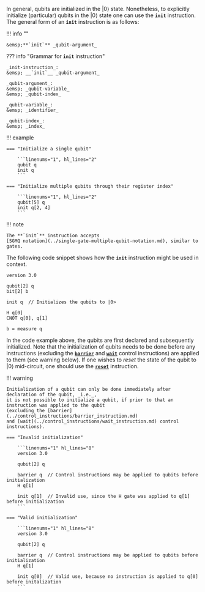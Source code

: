 In general, qubits are initialized in the $|0\rangle$ state.
Nonetheless, to explicitly initialize (particular) qubits in the $|0\rangle$ state
one can use the **`init`** instruction.
The general form of an **`init`** instruction is as follows:

!!! info ""

    &emsp;**`init`** _qubit-argument_

??? info "Grammar for **`init`** instruction"
    
    _init-instruction_:  
    &emsp; __`init`__ _qubit-argument_

    _qubit-argument_:  
    &emsp; _qubit-variable_  
    &emsp; _qubit-index_

    _qubit-variable_:  
    &emsp; _identifier_

    _qubit-index_:  
    &emsp; _index_

!!! example

    === "Initialize a single qubit"
    
        ```linenums="1", hl_lines="2"
        qubit q
        init q
        ```
    
    === "Initialize multiple qubits through their register index"
    
        ```linenums="1", hl_lines="2"
        qubit[5] q
        init q[2, 4]
        ```

!!! note

    The **`init`** instruction accepts
    [SGMQ notation](../single-gate-multiple-qubit-notation.md), similar to gates.

The following code snippet shows how the **`init`** instruction might be used in context.

```linenums="1" hl_lines="6"
version 3.0

qubit[2] q
bit[2] b

init q  // Initializes the qubits to |0>

H q[0]
CNOT q[0], q[1]

b = measure q
```

In the code example above, the qubits are first declared and subsequently initialized.
Note that the initialization of qubits needs to be done before any instructions
(excluding the [**`barrier`**](../control_instructions/barrier_instruction.md)
and [**`wait`**](../control_instructions/wait_instruction.md) control instructions)
are applied to them (see warning below).
If one wishes to _reset_ the state of the qubit to $|0\rangle$ mid-circuit,
one should use the [**`reset`**](../non_unitary_instructions/reset_instruction.md) instruction.


!!! warning
    
    Initialization of a qubit can only be done immediately after declaration of the qubit, _i.e._, 
    it is not possible to initialize a qubit, if prior to that an instruction was applied to the qubit
    (excluding the [barrier](../control_instructions/barrier_instruction.md)
    and [wait](../control_instructions/wait_instruction.md) control instructions).

    === "Invalid initialization"
        
        ```linenums="1" hl_lines="8"
        version 3.0
    
        qubit[2] q

        barrier q  // Control instructions may be applied to qubits before initialization
        H q[1]

        init q[1]  // Invalid use, since the H gate was applied to q[1] before initialization
        ```

    === "Valid initialization"
        
        ```linenums="1" hl_lines="8"
        version 3.0
    
        qubit[2] q
    
        barrier q  // Control instructions may be applied to qubits before initialization
        H q[1]

        init q[0]  // Valid use, because no instruction is applied to q[0] before initalization
        ```
    
